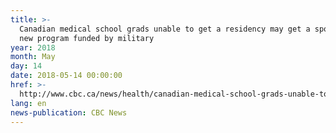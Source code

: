 ```yaml
---
title: >-
  Canadian medical school grads unable to get a residency may get a spot under
  new program funded by military
year: 2018
month: May
day: 14
date: 2018-05-14 00:00:00
href: >-
  http://www.cbc.ca/news/health/canadian-medical-school-grads-unable-to-get-a-residency-may-get-a-spot-under-new-program-funded-by-military-1.4661962
lang: en
news-publication: CBC News
---
```


